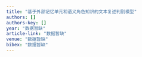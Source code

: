 ```yaml
---
title: "基于外部记忆单元和语义角色知识的文本复述判别模型"
authors: []
authors-key: []
year: "数据暂缺"
article-link: "数据暂缺"
venue: "数据暂缺"
bibex: "数据暂缺"
---
```

